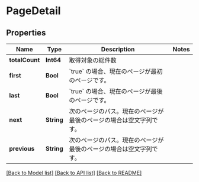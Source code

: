 # PageDetail

## Properties
Name | Type | Description | Notes
------------ | ------------- | ------------- | -------------
**totalCount** | **Int64** | 取得対象の総件数 | 
**first** | **Bool** | &#x60;true&#x60; の場合、現在のページが最初のページです。 | 
**last** | **Bool** | &#x60;true&#x60; の場合、現在のページが最後のページです。 | 
**next** | **String** | 次のページのパス。現在のページが最後のページの場合は空文字列です。 | 
**previous** | **String** | 次のページのパス。現在のページが最後のページの場合は空文字列です。 | 

[[Back to Model list]](../README.md#documentation-for-models) [[Back to API list]](../README.md#documentation-for-api-endpoints) [[Back to README]](../README.md)


